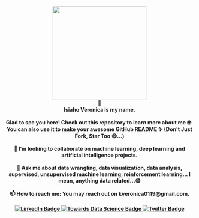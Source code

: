 <div id="header" align="center"><strong>
  <img src="https://media2.giphy.com/media/RN8FdaB6T1bkkI5n4I/200w.webp?cid=ecf05e478i5md8kz5ceyvmllq2y79wbmpp7nb9slh8ywup3u&rid=200w.webp&ct=s" width="250"/>
</div> 

<div id="header" align="center">
  👋
</div>

<div id="header" align="center">
  Isiaho Veronica is my name.
</div>
<br />

<div id="header" align="center">
  Glad to see you here! Check out this repository to learn more about me 🤓. You can also use it to make your awesome GitHub README ✨ (Don't Just Fork, Star Too 😅...)
</div>

<br />
<div id="header" align="center">
  👯 I’m looking to collaborate on machine learning, deep learning and artificial intelligence projects.
</div>
<br />
 
 
<div id="header" align="center">
  💬 Ask me about data wrangling, data visualization, data analysis, supervised, unsupervised machine learning, reinforcement learning... I mean, anything data related...😄
</div>

<br />
<div id="header" align="center">
  📫 How to reach me: You may reach out on kveronica0119@gmail.com.
</div>

<br />
<div id="badges" align="center">
  <a href="https://www.linkedin.com/in/veronica-isiaho/">
    <img src="https://img.shields.io/badge/LinkedIn-blue?style=for-the-badge&logo=linkedin&logoColor=white" alt="LinkedIn Badge"/>
  </a>
  <a href="https://medium.com/@veronica.isiaho">
    <img src="https://img.shields.io/badge/YouTube-red?style=for-the-badge&logo=youtube&logoColor=white" alt="Towards Data Science Badge"/>
  </a>
  <a href="https://twitter.com/IsiahoVeronica">
    <img src="https://img.shields.io/badge/Twitter-blue?style=for-the-badge&logo=twitter&logoColor=white" alt="Twitter Badge"/>
  </a>
</div>


<!--
**veronica1013/veronica1013** is a ✨ _special_ ✨ repository because its `README.md` (this file) appears on your GitHub profile.
- 😄 Pronouns: ...
- ⚡ Fun fact: ...
-->
